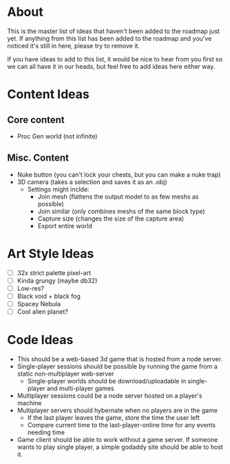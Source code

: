 # About
This is the master list of ideas that haven't been added to the roadmap just yet. If anything from this list has been added to the roadmap and you've noticed it's still in here, please try to remove it.

If you have ideas to add to this list, it would be nice to hear from you first so we can all have it in our heads, but feel free to add ideas here either way.

# Content Ideas
## Core content
- Proc Gen world (not infinite)

## Misc. Content
- Nuke button (you can't lock your chests, but you can make a nuke trap)
- 3D camera (takes a selection and saves it as an .obj)
	- Settings might inclde:
		- Join mesh (flattens the output model to as few meshs as possible)
		- Join similar (only combines meshs of the same block type)
		- Capture size (changes the size of the capture area)
		- Export entire world

# Art Style Ideas
- [ ] 32x strict palette pixel-art
- [ ] Kinda grungy (maybe db32)
- [ ] Low-res?
- [ ] Black void + black fog
- [ ] Spacey Nebula
- [ ] Cool alien planet?

# Code Ideas
- This should be a web-based 3d game that is hosted from a node server.
- Single-player sessions should be possible by running the game from a static non-multiplayer web-server
	- Single-player worlds should be download/uploadable in single-player and multi-player games
- Multiplayer sessions could be a node server hosted on a player's machine
- Multiplayer servers should hybernate when no players are in the game
	- If the last player leaves the game, store the time the user left
	- Compare current time to the last-player-online time for any events needing time
- Game client should be able to work without a game server. If someone wants to play single player, a simple godaddy site should be able to host it.